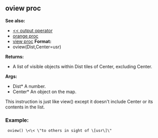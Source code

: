 ## oview proc
**See also:**
*   [\<\< output operator](/ref/operator/%3c%3c/output.md) 
*   [orange proc](/ref/proc/orange.md) 
*   [view proc](/ref/proc/view.md) <!-- -->
**Format:**
*   oview(Dist,Center=usr)
<!-- -->
**Returns:**
*   A list of visible objects within Dist tiles of Center, excluding
    Center.
<!-- -->
**Args:**
*   Dist* A number.
*   Center* An object on the map.


This instruction is just like view() except it doesn\'t include
Center or its contents in the list.
### Example:

```
 oview() \<\< \"to others in sight of \[usr\]\" 
```
